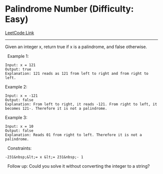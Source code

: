 # Palindrome Number (Difficulty: Easy)

[LeetCode Link](https://leetcode.com/problems/palindrome-number/)

---

Given an integer x, return true if x is a palindrome, and false otherwise.

&nbsp;
Example 1:

```
Input: x = 121
Output: true
Explanation: 121 reads as 121 from left to right and from right to left.
```

Example 2:

```
Input: x = -121
Output: false
Explanation: From left to right, it reads -121. From right to left, it becomes 121-. Therefore it is not a palindrome.
```

Example 3:

```
Input: x = 10
Output: false
Explanation: Reads 01 from right to left. Therefore it is not a palindrome.
```

&nbsp;
Constraints:


	-231&nbsp;&lt;= x &lt;= 231&nbsp;- 1


&nbsp;
Follow up: Could you solve it without converting the integer to a string?
